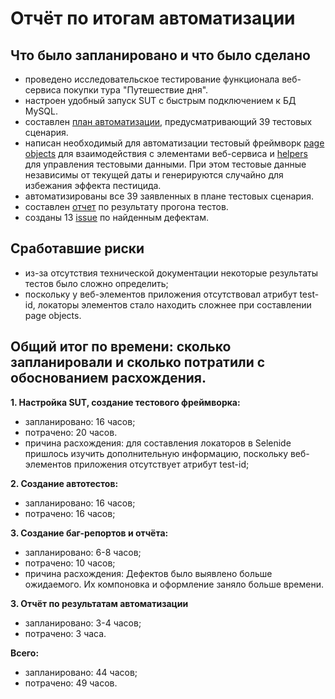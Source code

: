 # Отчёт по итогам автоматизации
## Что было запланировано и что было сделано

* проведено исследовательское тестирование функционала веб-сервиса покупки тура "Путешествие дня".
* настроен удобный запуск SUT с быстрым подключением к БД MySQL.
* составлен [план автоматизации](https://github.com/YULLEN1/CourseWork/blob/main/docs/Plan.md), предусматривающий 39 тестовых сценария.
* написан необходимый для автоматизации тестовый фреймворк [page objects](https://github.com/YULLEN1/CourseWork/tree/main/src/test/java/pages) для взаимодействия с элементами веб-сервиса и [helpers](https://github.com/YULLEN1/CourseWork/tree/main/src/test/java/data) для управления тестовыми данными. При этом тестовые данные независимы от текущей даты и генерируются случайно для избежания эффекта пестицида.
* автоматизированы все 39 заявленных в плане тестовых сценария.
* составлен [отчет](https://github.com/YULLEN1/CourseWork/blob/main/docs/Report.md) по результату прогона тестов.
* созданы 13 [issue](https://github.com/yulialener/CourseWork/issues) по найденным дефектам.

## Сработавшие риски
* из-за отсутствия технической документации некоторые результаты тестов было сложно определить;
* поскольку у веб-элементов приложения отсутствовал атрибут test-id, локаторы элементов стало находить сложнее при составлении page objects.

## Общий итог по времени: сколько запланировали и сколько потратили с обоснованием расхождения. <br>

**1. Настройка SUT, создание тестового фреймворка:**
- запланировано: 16 часов;
- потрачено: 20 часов.
- причина расхождения: для составления локаторов в Selenide пришлось изучить дополнительную информацию, поскольку веб-элементов приложения отсутствует атрибут test-id;


**2. Создание автотестов:**
- запланировано: 16 часов;
- потрачено: 16 часов;


**3. Создание баг-репортов и отчёта:**
- запланировано: 6-8 часов;
- потрачено: 10 часов;
- причина расхождения: Дефектов было выявлено больше ожидаемого. Их компоновка и оформление заняло больше времени.


**3. Отчёт по результатам автоматизации** 
- запланировано: 3-4 часов;
- потрачено: 3 часа.


**Всего:**
- запланировано: 44 часов;
- потрачено: 49 часов.

